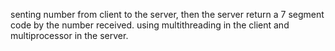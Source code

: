 senting number from client to the server, then the server return a 7 segment code by the number received.
using multithreading in the client and multiprocessor in the server.

